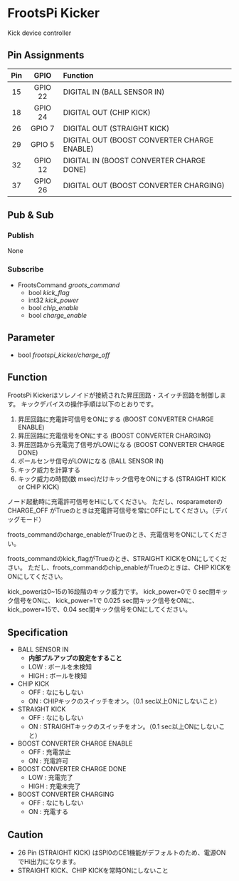 # FrootsPi Kicker

Kick device controller

## Pin Assignments

|Pin|GPIO|Function|
|:---:|:---:|:---|
|15|GPIO 22|DIGITAL IN (BALL SENSOR IN)|
|18|GPIO 24|DIGITAL OUT (CHIP KICK)|
|26|GPIO 7 |DIGITAL OUT (STRAIGHT KICK)|
|29|GPIO 5 |DIGITAL OUT (BOOST CONVERTER CHARGE ENABLE)|
|32|GPIO 12|DIGITAL IN (BOOST CONVERTER CHARGE DONE)|
|37|GPIO 26|DIGITAL OUT (BOOST CONVERTER CHARGING)|

## Pub & Sub

### Publish

None

### Subscribe

- FrootsCommand *groots_command*
  - bool *kick_flag*
  - int32 *kick_power*
  - bool *chip_enable*
  - bool *charge_enable*

## Parameter

- bool *frootspi_kicker/charge_off*

## Function

FrootsPi Kickerはソレノイドが接続された昇圧回路・スイッチ回路を制御します。
キックデバイスの操作手順は以下のとおりです。

1. 昇圧回路に充電許可信号をONにする (BOOST CONVERTER CHARGE ENABLE)
1. 昇圧回路に充電信号をONにする (BOOST CONVERTER CHARGING)
1. 昇圧回路から充電完了信号がLOWになる (BOOST CONVERTER CHARGE DONE)
1. ボールセンサ信号がLOWになる (BALL SENSOR IN)
1. キック威力を計算する
1. キック威力の時間(数 msec)だけキック信号をONにする (STRAIGHT KICK or CHIP KICK)

ノード起動時に充電許可信号をHiにしてください。
ただし、rosparameterのCHARGE_OFF がTrueのときは充電許可信号を常にOFFにしてください。（デバッグモード）

froots_commandのcharge_enableがTrueのとき、充電信号をONにしてください。

froots_commandのkick_flagがTrueのとき、STRAIGHT KICKをONにしてください。
ただし、froots_commandのchip_enableがTrueのときは、CHIP KICKをONにしてください。

kick_powerは0~15の16段階のキック威力です。
kick_power=0で 0 sec間キック信号をONに、
kick_power=1で 0.025 sec間キック信号をONに、
kick_power=15で、0.04 sec間キック信号をONにしてください。


## Specification
- BALL SENSOR IN
  - **内部プルアップの設定をすること**
  - LOW : ボールを未検知
  - HIGH : ボールを検知
- CHIP KICK
  - OFF : なにもしない
  - ON : CHIPキックのスイッチをオン。（0.1 sec以上ONにしないこと）
- STRAIGHT KICK
  - OFF : なにもしない
  - ON : STRAIGHTキックのスイッチをオン。（0.1 sec以上ONにしないこと）
- BOOST CONVERTER CHARGE ENABLE
  - OFF : 充電禁止
  - ON : 充電許可
- BOOST CONVERTER CHARGE DONE
  - LOW : 充電完了
  - HIGH : 充電未完了
- BOOST CONVERTER CHARGING
  - OFF : なにもしない
  - ON : 充電する

## Caution

- 26 Pin (STRAIGHT KICK) はSPI0のCE1機能がデフォルトのため、電源ONでHi出力になります。
- STRAIGHT KICK、CHIP KICKを常時ONにしないこと

